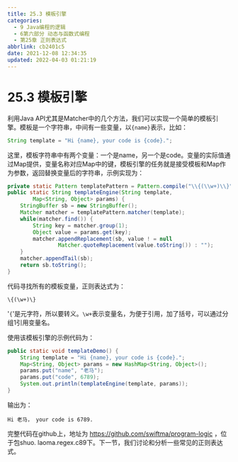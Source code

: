 ```yaml
---
title: 25.3 模板引擎
categories: 
  - 9 Java编程的逻辑
  - 6第六部分 动态与函数式编程
  - 第25章 正则表达式
abbrlink: cb2401c5
date: 2021-12-08 12:34:35
updated: 2022-04-03 01:21:19
---
```

# 25.3 模板引擎
利用Java API尤其是Matcher中的几个方法，我们可以实现一个简单的模板引擎。模板是一个字符串，中间有一些变量，以`{name}`表示，比如：

```java
String template = "Hi {name}, your code is {code}.";
```

这里，模板字符串中有两个变量：一个是name，另一个是code。变量的实际值通过Map提供，变量名称对应Map中的键，模板引擎的任务就是接受模板和Map作为参数，返回替换变量后的字符串，示例实现为：

```java
private static Pattern templatePattern = Pattern.compile("\\{(\\w+)\\}");
public static String templateEngine(String template,
        Map<String, Object> params) {
    StringBuffer sb = new StringBuffer();
    Matcher matcher = templatePattern.matcher(template);
    while(matcher.find()) {
        String key = matcher.group(1);
        Object value = params.get(key);
        matcher.appendReplacement(sb, value ! = null
                Matcher.quoteReplacement(value.toString()) : "");
    }
    matcher.appendTail(sb);
    return sb.toString();
}
```

代码寻找所有的模板变量，正则表达式为：

```
\{(\w+)\}
```

'`{`'是元字符，所以要转义。`\w+`表示变量名，为便于引用，加了括号，可以通过分组1引用变量名。

使用该模板引擎的示例代码为：

```java
public static void templateDemo() {
    String template = "Hi {name}, your code is {code}.";
    Map<String, Object> params = new HashMap<String, Object>();
    params.put("name", "老马");
    params.put("code", 6789);
    System.out.println(templateEngine(template, params));
}
```

输出为：

```
Hi 老马， your code is 6789.
```

完整代码在github上，地址为 https://github.com/swiftma/program-logic ，位于包shuo. laoma.regex.c89下。下一节，我们讨论和分析一些常见的正则表达式。
